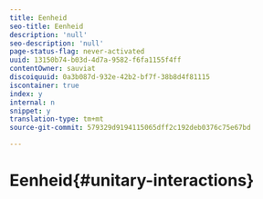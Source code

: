 ```yaml
---
title: Eenheid
seo-title: Eenheid
description: 'null'
seo-description: 'null'
page-status-flag: never-activated
uuid: 13150b74-b03d-4d7a-9582-f6fa1155f4ff
contentOwner: sauviat
discoiquuid: 0a3b087d-932e-42b2-bf7f-38b8d4f81115
iscontainer: true
index: y
internal: n
snippet: y
translation-type: tm+mt
source-git-commit: 579329d9194115065dff2c192deb0376c75e67bd

---
```



# Eenheid{#unitary-interactions}

